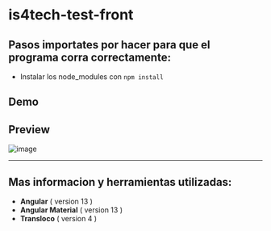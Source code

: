 # is4tech-test-front
  ## Pasos importates por hacer para que el programa corra correctamente:
  - Instalar los node_modules con `npm install` 

## Demo

## Preview
  
  ![image](https://user-images.githubusercontent.com/37966712/166085731-f01bed71-08a1-4906-afb0-fb92995a8f93.png)

-------

## Mas informacion y herramientas utilizadas:
 - **Angular** ( version 13 )
 - **Angular Material** ( version 13 )
 - **Transloco** ( version 4 )

